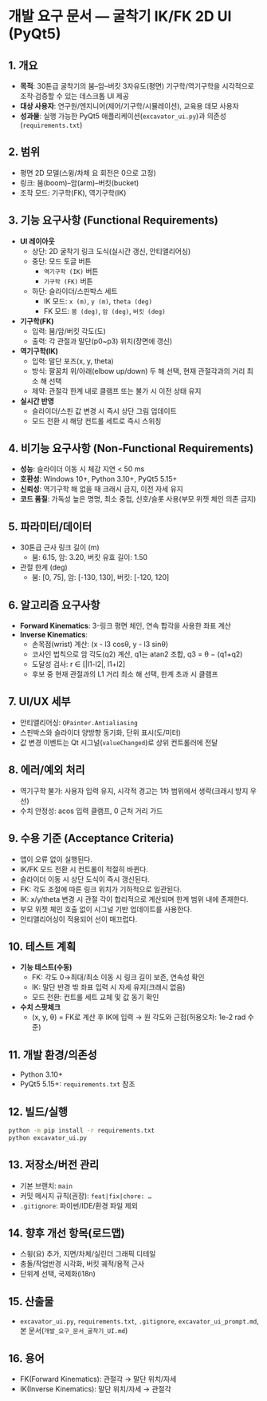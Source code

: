 # 개발 요구 문서 — 굴착기 IK/FK 2D UI (PyQt5)

## 1. 개요
- **목적**: 30톤급 굴착기의 붐–암–버킷 3자유도(평면) 기구학/역기구학을 시각적으로 조작·검증할 수 있는 데스크톱 UI 제공
- **대상 사용자**: 연구원/엔지니어(제어/기구학/시뮬레이션), 교육용 데모 사용자
- **성과물**: 실행 가능한 PyQt5 애플리케이션(`excavator_ui.py`)과 의존성(`requirements.txt`)

## 2. 범위
- 평면 2D 모델(스윙/차체 요 회전은 0으로 고정)
- 링크: 붐(boom)–암(arm)–버킷(bucket)
- 조작 모드: 기구학(FK), 역기구학(IK)

## 3. 기능 요구사항 (Functional Requirements)
- **UI 레이아웃**
  - 상단: 2D 굴착기 링크 도식(실시간 갱신, 안티앨리어싱)
  - 중단: 모드 토글 버튼
    - `역기구학 (IK)` 버튼
    - `기구학 (FK)` 버튼
  - 하단: 슬라이더/스핀박스 세트
    - IK 모드: `x (m)`, `y (m)`, `theta (deg)`
    - FK 모드: `붐 (deg)`, `암 (deg)`, `버킷 (deg)`
- **기구학(FK)**
  - 입력: 붐/암/버킷 각도(도)
  - 출력: 각 관절과 말단(p0~p3) 위치(장면에 갱신)
- **역기구학(IK)**
  - 입력: 말단 포즈(x, y, theta)
  - 방식: 팔꿈치 위/아래(elbow up/down) 두 해 선택, 현재 관절각과의 거리 최소 해 선택
  - 제약: 관절각 한계 내로 클램프 또는 불가 시 이전 상태 유지
- **실시간 반영**
  - 슬라이더/스핀 값 변경 시 즉시 상단 그림 업데이트
  - 모드 전환 시 해당 컨트롤 세트로 즉시 스위칭

## 4. 비기능 요구사항 (Non‑Functional Requirements)
- **성능**: 슬라이더 이동 시 체감 지연 < 50 ms
- **호환성**: Windows 10+, Python 3.10+, PyQt5 5.15+
- **신뢰성**: 역기구학 해 없을 때 크래시 금지, 이전 자세 유지
- **코드 품질**: 가독성 높은 명명, 최소 중첩, 신호/슬롯 사용(부모 위젯 체인 의존 금지)

## 5. 파라미터/데이터
- 30톤급 근사 링크 길이 (m)
  - 붐: 6.15, 암: 3.20, 버킷 유효 길이: 1.50
- 관절 한계 (deg)
  - 붐: [0, 75], 암: [-130, 130], 버킷: [-120, 120]

## 6. 알고리즘 요구사항
- **Forward Kinematics**: 3-링크 평면 체인, 연속 합각을 사용한 좌표 계산
- **Inverse Kinematics**:
  - 손목점(wrist) 계산: (x - l3 cosθ, y - l3 sinθ)
  - 코사인 법칙으로 암 각도(q2) 계산, q1는 atan2 조합, q3 = θ − (q1+q2)
  - 도달성 검사: r ∈ [|l1-l2|, l1+l2]
  - 후보 중 현재 관절과의 L1 거리 최소 해 선택, 한계 초과 시 클램프

## 7. UI/UX 세부
- 안티앨리어싱: `QPainter.Antialiasing`
- 스핀박스와 슬라이더 양방향 동기화, 단위 표시(도/미터)
- 값 변경 이벤트는 Qt 시그널(`valueChanged`)로 상위 컨트롤러에 전달

## 8. 에러/예외 처리
- 역기구학 불가: 사용자 입력 유지, 시각적 경고는 1차 범위에서 생략(크래시 방지 우선)
- 수치 안정성: acos 입력 클램프, 0 근처 거리 가드

## 9. 수용 기준 (Acceptance Criteria)
- 앱이 오류 없이 실행된다.
- IK/FK 모드 전환 시 컨트롤이 적절히 바뀐다.
- 슬라이더 이동 시 상단 도식이 즉시 갱신된다.
- FK: 각도 조절에 따른 링크 위치가 기하적으로 일관된다.
- IK: x/y/theta 변경 시 관절 각이 합리적으로 계산되며 한계 범위 내에 존재한다.
- 부모 위젯 체인 호출 없이 시그널 기반 업데이트를 사용한다.
- 안티앨리어싱이 적용되어 선이 매끄럽다.

## 10. 테스트 계획
- **기능 테스트(수동)**
  - FK: 각도 0→최대/최소 이동 시 링크 길이 보존, 연속성 확인
  - IK: 말단 반경 밖 좌표 입력 시 자세 유지(크래시 없음)
  - 모드 전환: 컨트롤 세트 교체 및 값 동기 확인
- **수치 스팟체크**
  - (x, y, θ) = FK로 계산 후 IK에 입력 → 원 각도와 근접(허용오차: 1e-2 rad 수준)

## 11. 개발 환경/의존성
- Python 3.10+
- PyQt5 5.15+: `requirements.txt` 참조

## 12. 빌드/실행
```bash
python -m pip install -r requirements.txt
python excavator_ui.py
```

## 13. 저장소/버전 관리
- 기본 브랜치: `main`
- 커밋 메시지 규칙(권장): `feat|fix|chore: …`
- `.gitignore`: 파이썬/IDE/환경 파일 제외

## 14. 향후 개선 항목(로드맵)
- 스윙(요) 추가, 지면/차체/실린더 그래픽 디테일
- 충돌/작업반경 시각화, 버킷 궤적/용적 근사
- 단위계 선택, 국제화(i18n)

## 15. 산출물
- `excavator_ui.py`, `requirements.txt`, `.gitignore`, `excavator_ui_prompt.md`, 본 문서(`개발_요구_문서_굴착기_UI.md`)

## 16. 용어
- FK(Forward Kinematics): 관절각 → 말단 위치/자세
- IK(Inverse Kinematics): 말단 위치/자세 → 관절각

